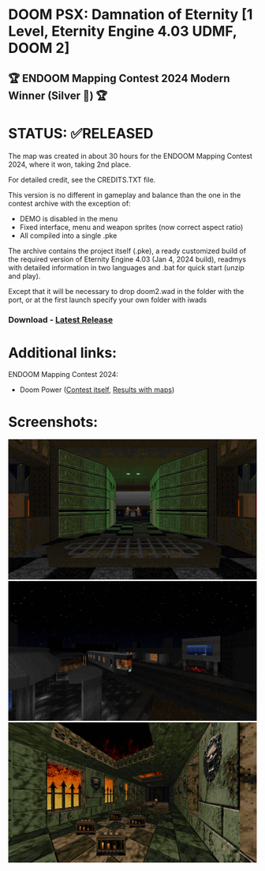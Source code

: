 # DOOM PSX: Damnation of Eternity [1 Level, Eternity Engine 4.03 UDMF, DOOM 2]
## 🏆 ENDOOM Mapping Contest 2024 Modern Winner (Silver 🥈) 🏆

# STATUS: ✅RELEASED

The map was created in about 30 hours for the ENDOOM Mapping Contest 2024, where it won, taking 2nd place.

For detailed credit, see the CREDITS.TXT file.

This version is no different in gameplay and balance than the one in the contest archive with the exception of:
- DEMO is disabled in the menu
- Fixed interface, menu and weapon sprites (now correct aspect ratio)
- All compiled into a single .pke

The archive contains the project itself (.pke), a ready customized build of the required version of Eternity Engine 4.03 (Jan 4, 2024 build), readmys with detailed information in two languages and .bat for quick start (unzip and play).

Except that it will be necessary to drop doom2.wad in the folder with the port, or at the first launch specify your own folder with iwads

### Download - [Latest Release](https://github.com/dron12261games/WAD-DOOM-PSX-Damnation-of-Eternity-EMC2024/releases/download/v1.2/PSXDAMN.v1.2.zip)

# Additional links:
ENDOOM Mapping Contest 2024:
- Doom Power ([Contest itself](http://i.iddqd.ru/viewtopic.php?t=2492), [Results with maps](http://i.iddqd.ru/viewtopic.php?p=139482#139482))

# Screenshots:
![Screen1](./screens/1.png)
![Screen2](./screens/2.png)
![Screen3](./screens/3.png)
